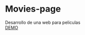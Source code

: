 # Movies-page
Desarrollo de una web para peliculas
<br/>
<a href="https://movies-page-vite.vercel.app/" target="_blank">DEMO</a>
